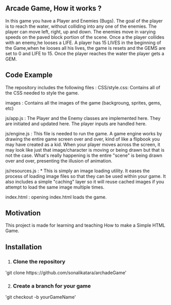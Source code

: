 ## Arcade Game, How it works ?

In this game you have a Player and Enemies (Bugs). 
The goal of the player is to reach the water, without colliding into any one of the enemies. The player can move left, right, up and down. The 
enemies move in varying speeds on the paved block portion of the scene. 
Once a the player collides with an enemy,he looses a LIFE. A player has 15 LIVES in the beginning of the Game,when he looses all his lives, the game is resets and the 
GEMS are set to 0 and LIFE to 15. Once the player reaches the water the player gets a GEM.


## Code Example

The repository includes the following files :
CSS/style.css: Contains all of the CSS needed to style the game.

images : Contains all the images of the game (backgroung, sprites, gems, etc)

js/app.js : The Player and the Enemy classes are implemented here. They are initiated and updated here. The player inputs are handled here.

js/engine.js : This file is needed to run the game. A game engine works by drawing the entire game screen over and over, kind of like a flipbook you may have created as a kid. When your player moves across the screen, it may look like just that image/character is moving or being 
drawn but that is not the case. What's really happening is the entire "scene" is being drawn over and over, presenting the illusion of animation.

js/resources.js : * This is simply an image loading utility. It eases the process of loading image files so that they can be used within your game. It also includes
 a simple "caching" layer so it will reuse cached images if you attempt to load the same image multiple times.

index.html :  opening index.html loads the game.


## Motivation
This project is made for learning and teaching How to make a Simple HTML Game.


## Installation

1. ### Clone the repository

'git clone https:://github.com/sonalikatara/archadeGame'

2. ### Create a branch for your game

'git checkout -b yourGameName'





